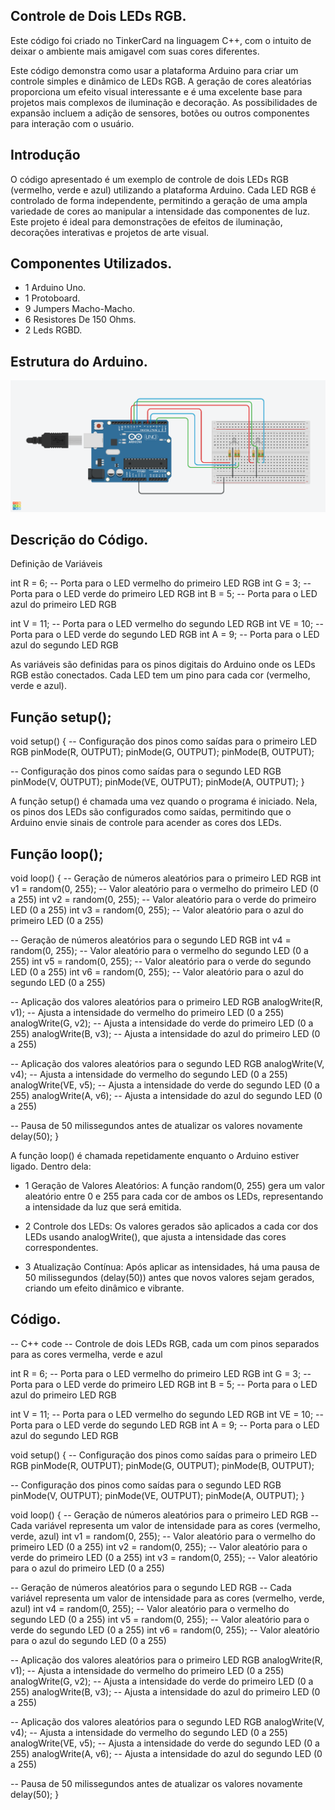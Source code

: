 ## Controle de Dois LEDs RGB.

Este código foi criado no TinkerCard na linguagem C++, com o intuito de deixar o ambiente mais amigavel com suas cores diferentes.

Este código demonstra como usar a plataforma Arduino para criar um controle simples e dinâmico de LEDs RGB. 
A geração de cores aleatórias proporciona um efeito visual interessante e é uma excelente base para projetos mais complexos de iluminação e decoração.
As possibilidades de expansão incluem a adição de sensores, botões ou outros componentes para interação com o usuário.


## Introdução


O código apresentado é um exemplo de controle de dois LEDs RGB (vermelho, verde e azul) utilizando a plataforma Arduino.
Cada LED RGB é controlado de forma independente, permitindo a geração de uma ampla variedade de cores ao manipular a intensidade das componentes de luz.
Este projeto é ideal para demonstrações de efeitos de iluminação, decorações interativas e projetos de arte visual.

## Componentes Utilizados.

- 1 Arduino Uno.
- 1 Protoboard.
- 9 Jumpers Macho-Macho.
- 6 Resistores De 150 Ohms.
- 2 Leds RGBD.

## Estrutura do Arduino.

![Leds_RGBD](aula_3_rgbd_2.png)

## Descrição do Código.

Definição de Variáveis

int R = 6;   -- Porta para o LED vermelho do primeiro LED RGB
int G = 3;   -- Porta para o LED verde do primeiro LED RGB
int B = 5;   -- Porta para o LED azul do primeiro LED RGB

int V = 11;  -- Porta para o LED vermelho do segundo LED RGB
int VE = 10; -- Porta para o LED verde do segundo LED RGB
int A = 9;   -- Porta para o LED azul do segundo LED RGB

As variáveis são definidas para os pinos digitais do Arduino onde os LEDs RGB estão conectados.
Cada LED tem um pino para cada cor (vermelho, verde e azul).

## Função setup();

void setup()
{
  -- Configuração dos pinos como saídas para o primeiro LED RGB
  pinMode(R, OUTPUT);
  pinMode(G, OUTPUT);
  pinMode(B, OUTPUT);
  
  -- Configuração dos pinos como saídas para o segundo LED RGB
  pinMode(V, OUTPUT);
  pinMode(VE, OUTPUT);
  pinMode(A, OUTPUT);
}

A função setup() é chamada uma vez quando o programa é iniciado.
Nela, os pinos dos LEDs são configurados como saídas, permitindo que o Arduino envie sinais de controle para acender as cores dos LEDs.


## Função loop();

void loop()
{
  -- Geração de números aleatórios para o primeiro LED RGB
  int v1 = random(0, 255);  -- Valor aleatório para o vermelho do primeiro LED (0 a 255)
  int v2 = random(0, 255);  -- Valor aleatório para o verde do primeiro LED (0 a 255)
  int v3 = random(0, 255);  -- Valor aleatório para o azul do primeiro LED (0 a 255)
  
  -- Geração de números aleatórios para o segundo LED RGB
  int v4 = random(0, 255);  -- Valor aleatório para o vermelho do segundo LED (0 a 255)
  int v5 = random(0, 255);  -- Valor aleatório para o verde do segundo LED (0 a 255)
  int v6 = random(0, 255);  -- Valor aleatório para o azul do segundo LED (0 a 255)
  
  -- Aplicação dos valores aleatórios para o primeiro LED RGB
  analogWrite(R, v1); -- Ajusta a intensidade do vermelho do primeiro LED (0 a 255)
  analogWrite(G, v2); -- Ajusta a intensidade do verde do primeiro LED (0 a 255)
  analogWrite(B, v3); -- Ajusta a intensidade do azul do primeiro LED (0 a 255)
  
  -- Aplicação dos valores aleatórios para o segundo LED RGB
  analogWrite(V, v4);  -- Ajusta a intensidade do vermelho do segundo LED (0 a 255)
  analogWrite(VE, v5); -- Ajusta a intensidade do verde do segundo LED (0 a 255)
  analogWrite(A, v6);  -- Ajusta a intensidade do azul do segundo LED (0 a 255)
  
  -- Pausa de 50 milissegundos antes de atualizar os valores novamente
  delay(50); 
}


A função loop() é chamada repetidamente enquanto o Arduino estiver ligado. Dentro dela:

- 1 Geração de Valores Aleatórios: A função random(0, 255) gera um valor aleatório entre 0 e 255 para cada cor de ambos os LEDs, 
representando a intensidade da luz que será emitida.

- 2 Controle dos LEDs: Os valores gerados são aplicados a cada cor dos LEDs usando analogWrite(), que ajusta a intensidade das cores correspondentes.

- 3 Atualização Contínua: Após aplicar as intensidades, há uma pausa de 50 milissegundos (delay(50)) antes que novos valores sejam gerados, 
criando um efeito dinâmico e vibrante.


## Código.

-- C++ code
-- Controle de dois LEDs RGB, cada um com pinos separados para as cores vermelha, verde e azul

int R = 6;   -- Porta para o LED vermelho do primeiro LED RGB
int G = 3;   -- Porta para o LED verde do primeiro LED RGB
int B = 5;   -- Porta para o LED azul do primeiro LED RGB

int V = 11;  -- Porta para o LED vermelho do segundo LED RGB
int VE = 10; -- Porta para o LED verde do segundo LED RGB
int A = 9;   -- Porta para o LED azul do segundo LED RGB

void setup()
{
  -- Configuração dos pinos como saídas para o primeiro LED RGB
  pinMode(R, OUTPUT);
  pinMode(G, OUTPUT);
  pinMode(B, OUTPUT);
  
  -- Configuração dos pinos como saídas para o segundo LED RGB
  pinMode(V, OUTPUT);
  pinMode(VE, OUTPUT);
  pinMode(A, OUTPUT);
}

void loop()
{
  -- Geração de números aleatórios para o primeiro LED RGB
  -- Cada variável representa um valor de intensidade para as cores (vermelho, verde, azul)
  int v1 = random(0, 255);  -- Valor aleatório para o vermelho do primeiro LED (0 a 255)
  int v2 = random(0, 255);  -- Valor aleatório para o verde do primeiro LED (0 a 255)
  int v3 = random(0, 255);  -- Valor aleatório para o azul do primeiro LED (0 a 255)
  
  -- Geração de números aleatórios para o segundo LED RGB
  -- Cada variável representa um valor de intensidade para as cores (vermelho, verde, azul)
  int v4 = random(0, 255);  -- Valor aleatório para o vermelho do segundo LED (0 a 255)
  int v5 = random(0, 255);  -- Valor aleatório para o verde do segundo LED (0 a 255)
  int v6 = random(0, 255);  -- Valor aleatório para o azul do segundo LED (0 a 255)
  
  -- Aplicação dos valores aleatórios para o primeiro LED RGB
  analogWrite(R, v1); -- Ajusta a intensidade do vermelho do primeiro LED (0 a 255)
  analogWrite(G, v2); -- Ajusta a intensidade do verde do primeiro LED (0 a 255)
  analogWrite(B, v3); -- Ajusta a intensidade do azul do primeiro LED (0 a 255)
  
  -- Aplicação dos valores aleatórios para o segundo LED RGB
  analogWrite(V, v4);  -- Ajusta a intensidade do vermelho do segundo LED (0 a 255)
  analogWrite(VE, v5); -- Ajusta a intensidade do verde do segundo LED (0 a 255)
  analogWrite(A, v6);  -- Ajusta a intensidade do azul do segundo LED (0 a 255)
  
  -- Pausa de 50 milissegundos antes de atualizar os valores novamente
  delay(50); 
}

